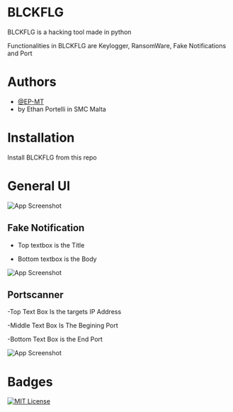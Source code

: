 
# BLCKFLG

BLCKFLG is a hacking tool made in python

Functionalities in BLCKFLG are Keylogger, RansomWare,  Fake Notifications and Port

# Authors

- [@EP-MT](https://www.github.com/EP-MT)
- by Ethan Portelli in SMC Malta


# Installation

Install BLCKFLG from this repo
    
# General UI

![App Screenshot](https://i.imgur.com/7V6rQJn.png)
## 
## Fake Notification

- Top textbox is the Title 

- Bottom textbox is the Body

![App Screenshot](https://i.imgur.com/m2j4c2Z.png)

## 
## Portscanner 

-Top Text Box Is the targets IP Address

-Middle Text Box Is The Begining Port 

-Bottom Text Box is the End Port

![App Screenshot](https://i.imgur.com/lelQKL2.png)

# Badges

[![MIT License](https://img.shields.io/badge/License-MIT-green.svg)](https://choosealicense.com/licenses/mit/)


